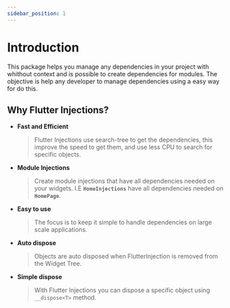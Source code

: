 ```yaml
---
sidebar_position: 1
---
```


# Introduction

This package helps you manage any dependencies in your project with whithout context and is possible to create dependencies for modules. The objective is help any developer to manage dependencies using a easy way for do this.

## Why Flutter Injections?

- __Fast and Efficient__
  > Flutter Injections use search-tree to get the dependencies, this improve the speed to get them, and use less CPU to search for specific objects.
- __Module Injections__
  > Create module injections that have all dependencies needed on your widgets. I.E __`HomeInjections`__ have all dependencies needed on __`HomePage`__.
- __Easy to use__
  > The focus is to keep it simple to handle dependencies on large scale applications.
- __Auto dispose__
  > Objects are auto disposed when FlutterInjection is removed from the Widget Tree.
- __Simple dispose__
  > With Flutter Injections you can dispose a specific object using `__dispose<T>` method.


